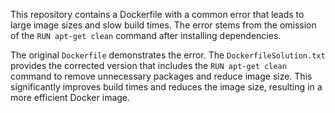 This repository contains a Dockerfile with a common error that leads to large image sizes and slow build times. The error stems from the omission of the `RUN apt-get clean` command after installing dependencies.

The original `Dockerfile` demonstrates the error. The `DockerfileSolution.txt` provides the corrected version that includes the `RUN apt-get clean` command to remove unnecessary packages and reduce image size.  This significantly improves build times and reduces the image size, resulting in a more efficient Docker image.